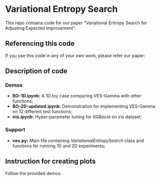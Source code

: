# Variational Entropy Search

This repo contains code for our paper "Variational Entropy Search for Adjusting Expected Improvement". 

## Referencing this code

If you use this code in any of your own work, please refer our paper: 

## Description of code
### Demos

- **BO-1D.ipynb:** A 1D toy case comparing VES-Gamma with other functions;
- **BO-2D-updated.ipynb:** Demonstration for implementing VES-Gamma on 12 different test functions;
- **iris.ipynb:** Hyper-parameter tuning for XGBoost on iris dataset;

### Support

- **ves.py:** Main file containing *VariationalEntropySearch* class and functions for running 1D and 2D experiments;

## Instruction for creating plots
Follow the provided demos
